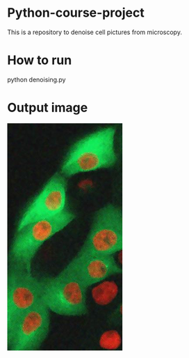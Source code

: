 # Python-course-project

This is a repository to denoise cell pictures from microscopy.

# How to run

python denoising.py

# Output image
![image](https://github.com/yuangao2021/Python-course-project/blob/main/test_data/NLM.jpg)
